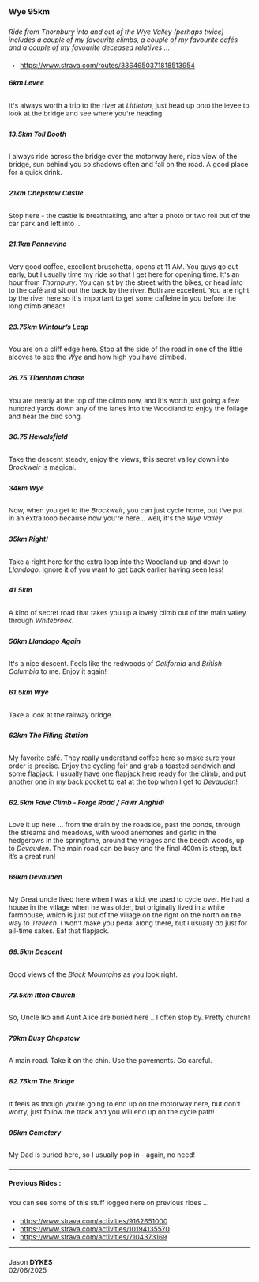 ### Wye 95km

<style>
    img {margin:4px; padding:2px; border:1px dashed #e0e0e0}
    p {padding-top:0.5em; padding-bottom:0.5em}
    h1 a {display:none}
    .footer {color:rgba(0,0,0,0) !important; font-size:0px}
    .footer a {color:rgba(0,0,0,0) !important; font-size:0px}
    .footer #text {display:none !important; font-size:0px}
    .footer a {display:none !important; font-size:0px}

    body{font-size:85%}
</style>

_Ride from Thornbury into and out of the Wye Valley (perhaps twice) includes a couple of my favourite climbs, a couple of my favourite cafés and a couple of my favourite deceased relatives ..._ 

 * https://www.strava.com/routes/3364650371818513954

##### 6km Levee
It's always worth a trip to the river at _Littleton_, just head up onto the levee to look at the bridge and see where you're heading

##### 13.5km Toll Booth
I always ride across the bridge over the motorway here, nice view of the bridge, sun behind you so shadows often and fall on the road. A good place for a quick drink.

##### 21km Chepstow Castle
Stop here - the castle is breathtaking, and after a photo or two roll out of the car park and left into ...

##### 21.1km Pannevino
Very good coffee, excellent bruschetta, opens at 11 AM.
You guys go out early, but I usually time my ride so that I get here for opening time. It's an hour from _Thornbury_.
You can sit by the street with the bikes, or head into to the café and sit out the back by the river. Both are excellent. You are right by the river here so it's important to get some caffeine in you before the long climb ahead!

##### 23.75km Wintour’s Leap
You are on a cliff edge here. Stop at the side of the road in one of the little alcoves to see the _Wye_ and how high you have climbed.

##### 26.75 Tidenham Chase
You are nearly at the top of the climb now, and it's worth just going a few hundred yards down any of the lanes into the Woodland to enjoy the foliage and hear the bird song.

##### 30.75 Hewelsfield
Take the descent steady, enjoy the views, this secret valley down into _Brockweir_ is magical.

##### 34km Wye
Now, when you get to the _Brockweir_, you can just cycle home, but I've put in an extra loop because now you're here… well, it's the _Wye Valley_!

##### 35km Right!
Take a right here for the extra loop into the Woodland up and down to _Llandogo_.
Ignore it of you want to get back earlier having seen less!

##### 41.5km
A kind of secret road that takes you up a lovely climb out of the main valley through _Whitebrook_.

##### 56km Llandogo Again
It's a nice descent. Feels like the redwoods of _California_ and _British Columbia_ to me. Enjoy it again!

##### 61.5km Wye
Take a look at the railway bridge.

##### 62km The Filling Station
My favorite café. They really understand coffee here so make sure your order is precise. Enjoy the cycling fair and grab a toasted sandwich and some flapjack. I usually have one flapjack here ready for the climb, and put another one in my back pocket to eat at the top when I get to _Devauden_!

##### 62.5km Fave Climb - Forge Road / Fawr Anghidi
Love it up here … from the drain by the roadside, past the ponds, through the streams and meadows, with wood anemones and garlic in the hedgerows in the springtime, around the virages and the beech woods, up to _Devauden_. The main road can be busy and the final 400m is steep, but it’s a great run!

##### 69km Devauden
My Great uncle lived here when I was a kid, we used to cycle over. He had a house in the village when he was older, but originally lived in a white farmhouse, which is just out of the village on the right on the north on the way to _Trellech_. I won't make you pedal along there, but I usually do just for all-time sakes. Eat that flapjack. 

##### 69.5km Descent
Good views of the _Black Mountains_ as you look right.

##### 73.5km Itton Church
So, Uncle Iko and Aunt Alice are buried here .. I often stop by. Pretty church!

##### 79km Busy Chepstow
A main road. Take it on the chin. Use the pavements. Go careful.

##### 82.75km The Bridge
It feels as though you're going to end up on the motorway here, but don't worry, just follow the track and you will end up on the cycle path!

##### 95km Cemetery
My Dad is buried here, so I usually pop in - again, no need!

---
#### Previous Rides :

You can see some of this stuff logged here on previous rides ...

 * https://www.strava.com/activities/9162651000
 * https://www.strava.com/activities/10194135570
 * https://www.strava.com/activities/7104373169

---

Jason **DYKES**<br/>
02/06/2025